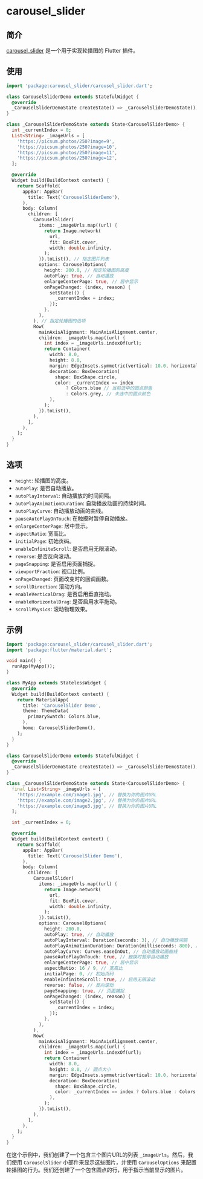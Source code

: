# carousel_slider

## 简介

[carousel_slider](https://pub.dev/packages/carousel_slider) 是一个用于实现轮播图的 Flutter 插件。

## 使用

```dart
import 'package:carousel_slider/carousel_slider.dart';

class CarouselSliderDemo extends StatefulWidget {
  @override
  _CarouselSliderDemoState createState() => _CarouselSliderDemoState();
}

class _CarouselSliderDemoState extends State<CarouselSliderDemo> {
  int _currentIndex = 0;
  List<String> _imageUrls = [
    'https://picsum.photos/250?image=9',
    'https://picsum.photos/250?image=10',
    'https://picsum.photos/250?image=11',
    'https://picsum.photos/250?image=12',
  ];

  @override
  Widget build(BuildContext context) {
    return Scaffold(
      appBar: AppBar(
        title: Text('CarouselSliderDemo'),
      ),
      body: Column(
        children: [
          CarouselSlider(
            items: _imageUrls.map((url) {
              return Image.network(
                url,
                fit: BoxFit.cover,
                width: double.infinity,
              );
            }).toList(), // 指定图片列表
            options: CarouselOptions(
              height: 200.0, // 指定轮播图的高度
              autoPlay: true, // 自动播放
              enlargeCenterPage: true, // 居中显示
              onPageChanged: (index, reason) {
                setState(() {
                  _currentIndex = index;
                });
              },
            ),
          ), // 指定轮播图的选项
          Row(
            mainAxisAlignment: MainAxisAlignment.center,
            children: _imageUrls.map((url) {
              int index = _imageUrls.indexOf(url);
              return Container(
                width: 8.0,
                height: 8.0,
                margin: EdgeInsets.symmetric(vertical: 10.0, horizontal: 2.0), // 指定圆点之间的间距
                decoration: BoxDecoration(
                  shape: BoxShape.circle,
                  color: _currentIndex == index
                      ? Colors.blue // 当前选中的圆点颜色
                      : Colors.grey, // 未选中的圆点颜色
                ),
              );
            }).toList(),
          ),
        ],
      ),
    );
  }
}
```

## 选项

- `height`: 轮播图的高度。
- `autoPlay`: 是否自动播放。
- `autoPlayInterval`: 自动播放的时间间隔。
- `autoPlayAnimationDuration`: 自动播放动画的持续时间。
- `autoPlayCurve`: 自动播放动画的曲线。
- `pauseAutoPlayOnTouch`: 在触摸时暂停自动播放。
- `enlargeCenterPage`: 居中显示。
- `aspectRatio`: 宽高比。
- `initialPage`: 初始页码。
- `enableInfiniteScroll`: 是否启用无限滚动。
- `reverse`: 是否反向滚动。
- `pageSnapping`: 是否启用页面捕捉。
- `viewportFraction`: 视口比例。
- `onPageChanged`: 页面改变时的回调函数。
- `scrollDirection`: 滚动方向。
- `enableVerticalDrag`: 是否启用垂直拖动。
- `enableHorizontalDrag`: 是否启用水平拖动。
- `scrollPhysics`: 滚动物理效果。

## 示例

```dart
import 'package:carousel_slider/carousel_slider.dart';
import 'package:flutter/material.dart';

void main() {
  runApp(MyApp());
}

class MyApp extends StatelessWidget {
  @override
  Widget build(BuildContext context) {
    return MaterialApp(
      title: 'CarouselSlider Demo',
      theme: ThemeData(
        primarySwatch: Colors.blue,
      ),
      home: CarouselSliderDemo(),
    );
  }
}

class CarouselSliderDemo extends StatefulWidget {
  @override
  _CarouselSliderDemoState createState() => _CarouselSliderDemoState();
}

class _CarouselSliderDemoState extends State<CarouselSliderDemo> {
  final List<String> _imageUrls = [
    'https://example.com/image1.jpg', // 替换为你的图片URL
    'https://example.com/image2.jpg', // 替换为你的图片URL
    'https://example.com/image3.jpg', // 替换为你的图片URL
  ];

  int _currentIndex = 0;

  @override
  Widget build(BuildContext context) {
    return Scaffold(
      appBar: AppBar(
        title: Text('CarouselSlider Demo'),
      ),
      body: Column(
        children: [
          CarouselSlider(
            items: _imageUrls.map((url) {
              return Image.network(
                url,
                fit: BoxFit.cover,
                width: double.infinity,
              );
            }).toList(),
            options: CarouselOptions(
              height: 200.0,
              autoPlay: true, // 自动播放
              autoPlayInterval: Duration(seconds: 3), // 自动播放间隔
              autoPlayAnimationDuration: Duration(milliseconds: 800), // 自动播放动画持续时间
              autoPlayCurve: Curves.easeInOut, // 自动播放动画曲线
              pauseAutoPlayOnTouch: true, // 触摸时暂停自动播放
              enlargeCenterPage: true, // 居中显示
              aspectRatio: 16 / 9, // 宽高比
              initialPage: 0, // 初始页码
              enableInfiniteScroll: true, // 启用无限滚动
              reverse: false, // 反向滚动
              pageSnapping: true, // 页面捕捉
              onPageChanged: (index, reason) {
                setState(() {
                  _currentIndex = index;
                });
              },
            ),
          ),
          Row(
            mainAxisAlignment: MainAxisAlignment.center,
            children: _imageUrls.map((url) {
              int index = _imageUrls.indexOf(url);
              return Container(
                width: 8.0,
                height: 8.0, // 圆点大小
                margin: EdgeInsets.symmetric(vertical: 10.0, horizontal: 2.0),
                decoration: BoxDecoration(
                  shape: BoxShape.circle,
                  color: _currentIndex == index ? Colors.blue : Colors.grey,
                ),
              );
            }).toList(),
          ),
        ],
      ),
    );
  }
}
```

在这个示例中，我们创建了一个包含三个图片URL的列表 `_imageUrls`。然后，我们使用 `CarouselSlider` 小部件来显示这些图片，并使用 `CarouselOptions` 来配置轮播图的行为。我们还创建了一个包含圆点的行，用于指示当前显示的图片。
